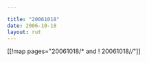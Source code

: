 ```yaml
---

title: "20061018"
date: 2006-10-18
layout: rut
---
```


[[!map pages="20061018/* and ! 20061018/*/*"]]
